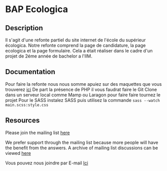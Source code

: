 BAP Ecologica
=============

## Description

Il s'agit d'une refonte partiel du site internet de l'école du supérieur écologica. 
Notre refonte comprend la page de candidature, la page ecologica et la page formulaire. 
Cela a était réaliser dans le cadre d'un projet de 2éme année de bachelor a l'IIM.

## Documentation

Pour faire la refonte nous nous somme apuiez sur des maquettes que vous trouverez [ici]( https://www.figma.com/file/osLnoCP8NzjEbfRKxwuRxm/Ecologica?node-id=37%3A94&t=oNGDuCRTQGHC5Lef-1)
De part la présence de PHP il vous faudrat faire le Git Clone dans un serveur local comme Mamp ou Laragon pour faire faire tournez le projet
Pour le SASS instalez SASS puis utilisez la commande ``` sass --watch main.scss:style.css ```

## Resources

Please join the mailing list [here](https://lists.sourceforge.net/lists/listinfo/motion-user)

We prefer support through the mailing list because more people will have the benefit from the answers.
A archive of mailing list discussions can be viewed [here](https://sourceforge.net/p/motion/mailman/motion-user/)

Vous pouvez nous joindre par E-mail <a target="_blank" href="mailto:pierre-louis.sans@edu.devinci.fr">Ici</a>

